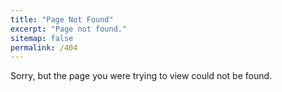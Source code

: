 ```yaml
---
title: "Page Not Found"
excerpt: "Page not found."
sitemap: false
permalink: /404
---
```


Sorry, but the page you were trying to view could not be found.